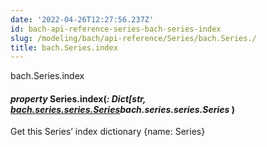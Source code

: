 ```yaml
---
date: '2022-04-26T12:27:56.237Z'
id: bach-api-reference-series-bach-series-index
slug: /modeling/bach/api-reference/Series/bach.Series./
title: bach.Series.index
---
```


bach.Series.index


#### _property_ Series.index(_: Dict[str, [bach.series.series.Series](#bach.Series)bach.series.series.Series_ )
Get this Series’ index dictionary {name: Series}

<!-- !! processed by numpydoc !! -->
